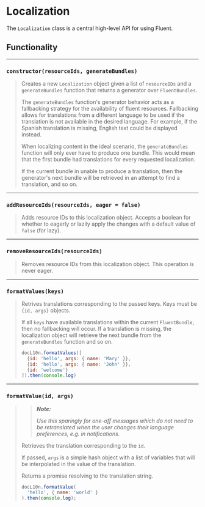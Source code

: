# Localization

The `Localization` class is a central high-level API for using Fluent.

## Functionality

---

### `constructor(resourceIds, generateBundles)`
> Creates a new `Localization` object given a list of `resourceIDs` and a `generateBundles` function that returns a generator over `FluentBundles`.
>
> The `generateBundles` function's generator behavior acts as a fallbacking strategy for the availability of fluent resources. Fallbacking allows for translations from a different language to be used if the translation is not available in the desired language. For example, if the Spanish translation is missing, English text could be displayed instead.
>
> When localizing content in the ideal scenario, the `generateBundles` function will only ever have to produce one bundle. This would mean that the first bundle had translations for every requested localization.
>
> If the current bundle in unable to produce a translation, then the generator's next bundle will be retrieved in an attempt to find a translation, and so on.

---

### `addResourceIds(resourceIds, eager = false)`
> Adds resource IDs to this localization object.
> Accepts a boolean for whether to eagerly or lazily apply the changes
> with a default value of `false` (for lazy).

---

### `removeResourceIds(resourceIds)`
> Removes resource IDs from this localization object.
> This operation is never eager.

---

### `formatValues(keys)`
> Retrives translations corresponding to the passed keys.
> Keys must be `{id, args}` objects.
>
> If all `keys` have available translations within the current `FluentBundle`,
> then no fallbacking will occur. If a translation is missing, the
> localization object will retrieve the next bundle from the `generateBundles` function and so on.
>
> ```JavaScript
> docL10n.formatValues([
>   {id: 'hello', args: { name: 'Mary' }},
>   {id: 'hello', args: { name: 'John' }},
>   {id: 'welcome'}
> ]).then(console.log)
> ```

---

### `formatValue(id, args)`
>> **_Note:_**
>>
>> _Use this sparingly for one-off messages which do not need to be retranslated when the user changes their language preferences, e.g. in notifications._
>
> Retrieves the translation corresponding to the `id`.
>
> If passed, `args` is a simple hash object with a list of variables that will be interpolated in the value of the translation.
>
> Returns a promise resolving to the translation string.
>
> ```JavaScript
> docL10n.formatValue(
>   'hello', { name: 'world' }
> ).then(console.log);
> ```